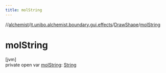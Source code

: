 ```yaml
---
title: molString
---
```

//[alchemist](../../../index.html)/[it.unibo.alchemist.boundary.gui.effects](../index.html)/[DrawShape](index.html)/[molString](mol-string.html)



# molString



[jvm]\
private open var [molString](mol-string.html): [String](https://docs.oracle.com/javase/8/docs/api/java/lang/String.html)




